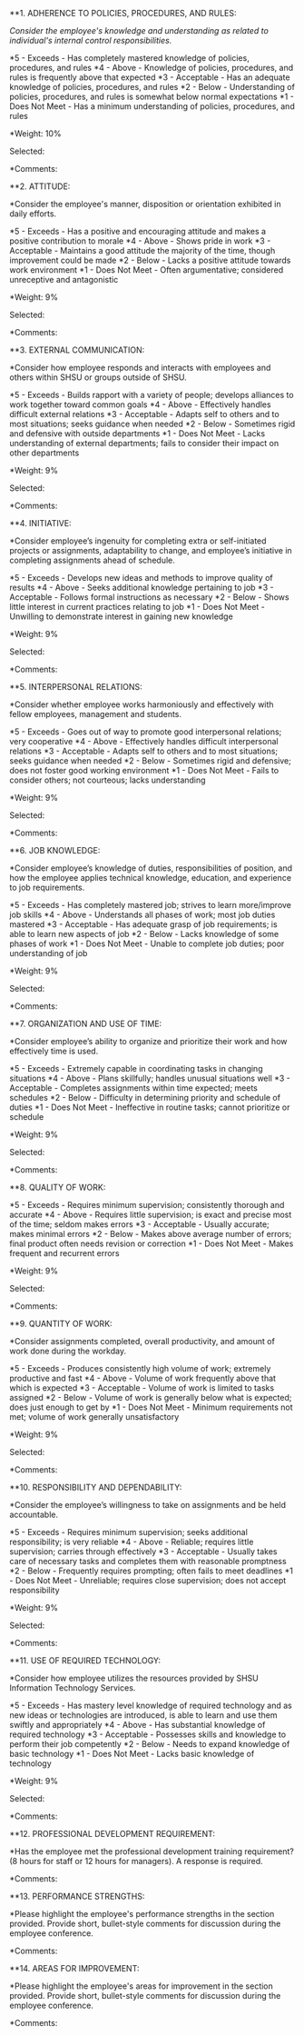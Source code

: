 <!--
    Title: FTE APA Template
    Author: Glen Piper
    Date: April 18, 2019

    (This is the DRAFT 2019 APA for Tilly Dewing)
-->

**1. ADHERENCE TO POLICIES, PROCEDURES, AND RULES:

*Consider the employee's knowledge and understanding as related to individual's internal control responsibilities.*

*5 - Exceeds -  Has completely mastered knowledge of policies, procedures, and rules
*4 - Above - Knowledge of policies, procedures, and rules is frequently above that expected
*3 - Acceptable - Has an adequate knowledge of policies, procedures, and rules
*2 - Below - Understanding of policies, procedures, and rules is somewhat below normal expectations
*1 - Does Not Meet - Has a minimum understanding of policies, procedures, and rules

*Weight: 10%

Selected:

*Comments:



**2. ATTITUDE:

*Consider the employee's manner, disposition or orientation exhibited in daily efforts.

*5 - Exceeds - Has a positive and encouraging attitude and makes a positive contribution to morale
*4 - Above - Shows pride in work
*3 - Acceptable - Maintains a good attitude the majority of the time, though improvement could be made
*2 - Below - Lacks a positive attitude towards work environment
*1 - Does Not Meet - Often argumentative; considered unreceptive and antagonistic

*Weight: 9%

Selected:

*Comments:


**3. EXTERNAL COMMUNICATION:

*Consider how employee responds and interacts with employees and others within SHSU or groups outside of SHSU.

*5 - Exceeds - Builds rapport with a variety of people; develops alliances to work together toward common goals
*4 - Above - Effectively handles difficult external relations
*3 - Acceptable - Adapts self to others and to most situations; seeks guidance when needed
*2 - Below - Sometimes rigid and defensive with outside departments
*1 - Does Not Meet - Lacks understanding of external departments; fails to consider their impact on other departments

*Weight: 9%

Selected:

*Comments:



**4. INITIATIVE:

*Consider employee’s ingenuity for completing extra or self-initiated projects or assignments, adaptability to change, and employee’s initiative in completing assignments ahead of schedule.

*5 - Exceeds - Develops new ideas and methods to improve quality of results
*4 - Above - Seeks additional knowledge pertaining to job
*3 - Acceptable - Follows formal instructions as necessary
*2 - Below - Shows little interest in current practices relating to job
*1 - Does Not Meet - Unwilling to demonstrate interest in gaining new knowledge

*Weight: 9%

Selected:

*Comments:



**5. INTERPERSONAL RELATIONS:

*Consider whether employee works harmoniously and effectively with fellow employees, management and students.

*5 - Exceeds - Goes out of way to promote good interpersonal relations; very cooperative
*4 - Above - Effectively handles difficult interpersonal relations
*3 - Acceptable - Adapts self to others and to most situations; seeks guidance when needed
*2 - Below - Sometimes rigid and defensive; does not foster good working environment
*1 - Does Not Meet - Fails to consider others; not courteous; lacks understanding
 
*Weight: 9%

Selected:

*Comments:


**6. JOB KNOWLEDGE:

*Consider employee’s knowledge of duties, responsibilities of position, and how the employee applies technical knowledge, education, and experience to job requirements.

*5 - Exceeds - Has completely mastered job; strives to learn more/improve job skills
*4 - Above - Understands all phases of work; most job duties mastered
*3 - Acceptable - Has adequate grasp of job requirements; is able to learn new aspects of job
*2 - Below - Lacks knowledge of some phases of work
*1 - Does Not Meet - Unable to complete job duties; poor understanding of job

*Weight: 9%

Selected:

*Comments:


**7. ORGANIZATION AND USE OF TIME:

*Consider employee’s ability to organize and prioritize their work and how effectively time is used.

*5 - Exceeds - Extremely capable in coordinating tasks in changing situations
*4 - Above - Plans skillfully; handles unusual situations well
*3 - Acceptable - Completes assignments within time expected; meets schedules
*2 - Below - Difficulty in determining priority and schedule of duties
*1 - Does Not Meet - Ineffective in routine tasks; cannot prioritize or schedule

*Weight: 9%

Selected:

*Comments:



**8. QUALITY OF WORK:

*5 - Exceeds - Requires minimum supervision; consistently thorough and accurate
*4 - Above - Requires little supervision; is exact and precise most of the time; seldom makes errors
*3 - Acceptable - Usually accurate; makes minimal errors
*2 - Below - Makes above average number of errors; final product often needs revision or correction
*1 - Does Not Meet - Makes frequent and recurrent errors

*Weight: 9%

Selected:

*Comments:



**9. QUANTITY OF WORK:

*Consider assignments completed, overall productivity, and amount of work done during the workday.

*5 - Exceeds - Produces consistently high volume of work; extremely productive and fast
*4 - Above - Volume of work frequently above that which is expected
*3 - Acceptable - Volume of work is limited to tasks assigned
*2 - Below - Volume of work is generally below what is expected; does just enough to get by
*1 - Does Not Meet - Minimum requirements not met; volume of work generally unsatisfactory

*Weight: 9%

Selected:

*Comments:



**10. RESPONSIBILITY AND DEPENDABILITY:

*Consider the employee’s willingness to take on assignments and be held accountable.

*5 - Exceeds - Requires minimum supervision; seeks additional responsibility; is very reliable
*4 - Above - Reliable; requires little supervision; carries through effectively
*3 - Acceptable - Usually takes care of necessary tasks and completes them with reasonable promptness
*2 - Below - Frequently requires prompting; often fails to meet deadlines
*1 - Does Not Meet - Unreliable; requires close supervision; does not accept responsibility

*Weight: 9%

Selected:

*Comments:



**11. USE OF REQUIRED TECHNOLOGY:

*Consider how employee utilizes the resources provided by SHSU Information Technology Services.

*5 - Exceeds - Has mastery level knowledge of required technology and as new ideas or technologies are introduced, is able to learn and use them swiftly and appropriately
*4 - Above - Has substantial knowledge of required technology
*3 - Acceptable - Possesses skills and knowledge to perform their job competently
*2 - Below - Needs to expand knowledge of basic technology
*1 - Does Not Meet - Lacks basic knowledge of technology

*Weight: 9%

Selected:

*Comments:



**12. PROFESSIONAL DEVELOPMENT REQUIREMENT:

*Has the employee met the professional development training requirement? (8 hours for staff or 12 hours for managers). A response is required.

*Comments:



**13. PERFORMANCE STRENGTHS:

*Please highlight the employee's performance strengths in the section provided. Provide short, bullet-style comments for discussion during the employee conference.

*Comments:



**14. AREAS FOR IMPROVEMENT:

*Please highlight the employee's areas for improvement in the section provided. Provide short, bullet-style comments for discussion during the employee conference.

*Comments:

